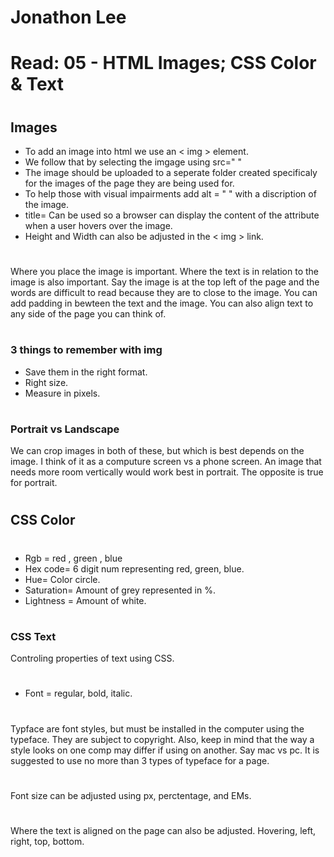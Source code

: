 
# Jonathon Lee

# Read: 05 - HTML Images; CSS Color & Text

#
## Images
- To add an image into html we use an < img > element.
- We follow that by selecting the imgage using src=" "
- The image should be uploaded to a seperate folder created specificaly for the images of the page they are being used for.
- To help those with visual impairments add alt = " " with a discription of the image. 
- title= Can be used so a browser can display the content of the attribute when a user hovers over the image. 
- Height and Width can also be adjusted in the < img > link.
# 
Where you place the image is important. Where the text is in relation to the image is also important. Say the image is at the top left of the page and the words are difficult to read because they are to close to the image. You can add padding in bewteen the text and the image. 
You can also align text to any side of the page you can think of.
#
### 3 things to remember with img
- Save them in the right format.
- Right size. 
- Measure in pixels.
#
### Portrait vs Landscape
We can crop images in both of these, but which is best depends on the image. I think of it as a computure screen vs a phone screen. An image that needs more room vertically would work best in portrait. The opposite is true for portrait.
#
## CSS Color
#
- Rgb = red , green , blue
- Hex code= 6 digit num representing red, green, blue.
- Hue= Color circle.
- Saturation= Amount of grey represented in %.
- Lightness = Amount of white.
#

### CSS Text
Controling properties of text using CSS.
#
- Font = regular, bold, italic.
#
Typface are font styles, but must be installed in the computer using the typeface. They are subject to copyright. Also, keep in mind that the way a style looks on one comp may differ if using on another. Say mac vs pc. It is suggested to use no more than 3 types of typeface for a page.
# 
Font size can be adjusted using px, perctentage, and EMs. 
#
Where the text is aligned on the page can also be adjusted. Hovering, left, right, top, bottom.
